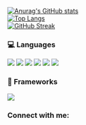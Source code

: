 [![Anurag's GitHub stats](https://github-readme-stats.vercel.app/api?username=DominicV1&theme=radical)](https://github.com/anuraghazra/github-readme-stats) <br>
[![Top Langs](https://github-readme-stats.vercel.app/api/top-langs/?username=DominicV1&theme=radical)](https://github.com/anuraghazra/github-readme-stats) <br>
[![GitHub Streak](http://github-readme-streak-stats.herokuapp.com?user=DominicV1&theme=radical&date_format=M%20j%5B%2C%20Y%5D)](https://git.io/streak-stats) <br>

<h3 align="left">💻 Languages</h3>
<img src="https://img.shields.io/badge/JavaScript-323330?style=for-the-badge&logo=javascript&logoColor=F7DF1E
"/>
<img src="https://img.shields.io/badge/HTML5-E34F26?style=for-the-badge&logo=html5&logoColor=white
"/>
<img src="https://img.shields.io/badge/C-00599C?style=for-the-badge&logo=c&logoColor=white
"/>
<img src="https://img.shields.io/badge/PHP-777BB4?style=for-the-badge&logo=php&logoColor=white
"/>
<img src="https://img.shields.io/badge/Lua-2C2D72?style=for-the-badge&logo=lua&logoColor=white
"/>
<img src="https://img.shields.io/badge/MySQL-005C84?style=for-the-badge&logo=mysql&logoColor=white
"/>

<h3 align="left">🚀 Frameworks</h3>

<img src="https://img.shields.io/badge/Laravel-FF2D20?style=for-the-badge&logo=laravel&logoColor=white"/>


<h3 align="left">Connect with me:</h3>
<p align="left">
<a href="https://twitter.com/cinimoD_Dev" target="blank"><img align="center" src="https://img.shields.io/badge/Twitter-1DA1F2?style=for-the-badge&logo=twitter&logoColor=white" alt=""/></a>
<a href="https://www.linkedin.com/in/dominic-vos-87a234228/" target="blank"><img align="center" src="https://img.shields.io/badge/LinkedIn-0077B5?style=for-the-badge&logo=linkedin&logoColor=white" alt=""/></a>
<a href="https://www.instagram.com/dominic.ldv/" target="blank"><img align="center" src="https://img.shields.io/badge/Instagram-E4405F?style=for-the-badge&logo=instagram&logoColor=white" alt=""/></a>
</p>
